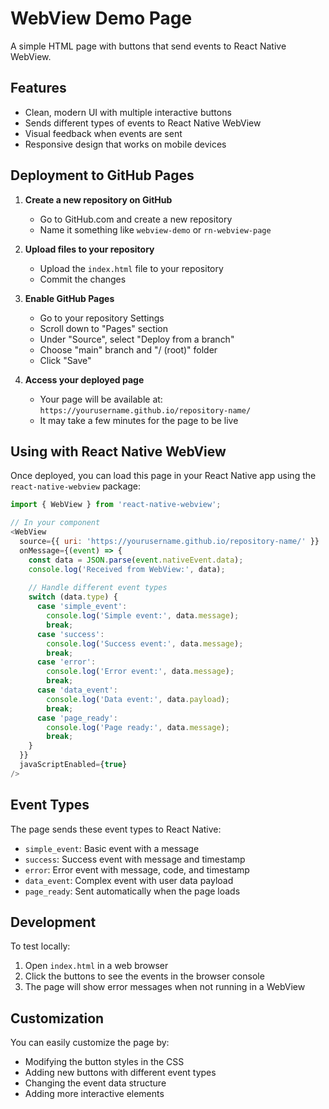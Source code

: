 # WebView Demo Page

A simple HTML page with buttons that send events to React Native WebView.

## Features

- Clean, modern UI with multiple interactive buttons
- Sends different types of events to React Native WebView
- Visual feedback when events are sent
- Responsive design that works on mobile devices

## Deployment to GitHub Pages

1. **Create a new repository on GitHub**
   - Go to GitHub.com and create a new repository
   - Name it something like `webview-demo` or `rn-webview-page`

2. **Upload files to your repository**
   - Upload the `index.html` file to your repository
   - Commit the changes

3. **Enable GitHub Pages**
   - Go to your repository Settings
   - Scroll down to "Pages" section
   - Under "Source", select "Deploy from a branch"
   - Choose "main" branch and "/ (root)" folder
   - Click "Save"

4. **Access your deployed page**
   - Your page will be available at: `https://yourusername.github.io/repository-name/`
   - It may take a few minutes for the page to be live

## Using with React Native WebView

Once deployed, you can load this page in your React Native app using the `react-native-webview` package:

```javascript
import { WebView } from 'react-native-webview';

// In your component
<WebView
  source={{ uri: 'https://yourusername.github.io/repository-name/' }}
  onMessage={(event) => {
    const data = JSON.parse(event.nativeEvent.data);
    console.log('Received from WebView:', data);
    
    // Handle different event types
    switch (data.type) {
      case 'simple_event':
        console.log('Simple event:', data.message);
        break;
      case 'success':
        console.log('Success event:', data.message);
        break;
      case 'error':
        console.log('Error event:', data.message);
        break;
      case 'data_event':
        console.log('Data event:', data.payload);
        break;
      case 'page_ready':
        console.log('Page ready:', data.message);
        break;
    }
  }}
  javaScriptEnabled={true}
/>
```

## Event Types

The page sends these event types to React Native:

- `simple_event`: Basic event with a message
- `success`: Success event with message and timestamp
- `error`: Error event with message, code, and timestamp
- `data_event`: Complex event with user data payload
- `page_ready`: Sent automatically when the page loads

## Development

To test locally:
1. Open `index.html` in a web browser
2. Click the buttons to see the events in the browser console
3. The page will show error messages when not running in a WebView

## Customization

You can easily customize the page by:
- Modifying the button styles in the CSS
- Adding new buttons with different event types
- Changing the event data structure
- Adding more interactive elements 